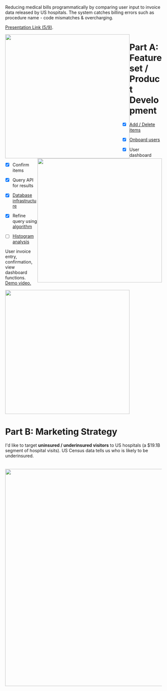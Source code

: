 Reducing medical bills programmatically by comparing user input to invoice data released by US hospitals. The system catches billing errors such as procedure name - code mismatches & overcharging.

<a href="https://github.com/juliankanaan/reductible/blob/master/Reductible_Deck.pdf">Presentation Link (5/9)</a>.


<img style="float: left;" src="https://i.imgur.com/GKLDAL4.png" width="400">
<img style="float: right" src="https://i.imgur.com/iwjyN7E.png" width="400">



# Part A: Feature set / Product Development

- [x] <a href='https://github.com/juliankanaan/reductible/blob/master/frontend/js/scripts.js'>Add / Delete items</a>
- [x] <a href='https://github.com/juliankanaan/reductible/tree/master/frontend/views/signup.php'>Onboard users</a>
- [x] User dashboard
- [x] Confirm items
- [x] Query API for results
- [x] <a href='https://github.com/juliankanaan/reductible/blob/master/backend/README.md'>Database infrastructure</a>
- [x] Refine query using <a href="https://github.com/juliankanaan/reductible/tree/master/frontend/js/searchAlgorithm"> algorithm</a>
- [ ] <a href='https://github.com/juliankanaan/reductible/tree/master/frontend/js/analysisPresentation'>Histogram analysis</a>


User invoice entry, confirmation, view dashboard functions. <a target="" href="https://www.icloud.com/photos/#0EaFMbppcrPDugoevnTRp43Zw">Demo video.</a>

<img style="" src="https://i.imgur.com/rczyzHS.png" width="400">

# Part B: Marketing Strategy 
I'd like to target **uninsured / underinsured visitors** to US hospitals (a $19.1B segment of hospital visits). US Census data tells us who is likely to be underinsured. 

<div style="display: flex; justify-content: center;">
  <img style="padding: 20px;" src="https://i.imgur.com/pDJqrVD.png" width="700">
</div>
